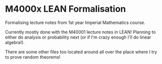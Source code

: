 # M4000x LEAN Formalisation

Formalising lecture notes from 1st year Imperial Mathematics course.

Currently mostly done with the M40001 lecture notes in LEAN!
Planning to either do analysis or probability next (or if I'm crazy enough I'll do linear algebra!).

There are some other files too located around all over the place where I try to prove random theorems!
